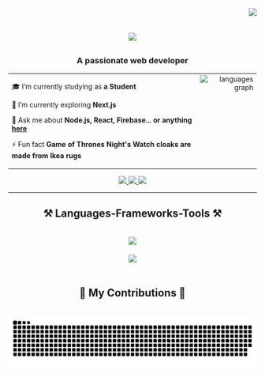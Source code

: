 <img align="right" src="https://visitor-badge.laobi.icu/badge?page_id=deXcoder9.deXcoder9" />

<h1 align="center">
    <img src="https://readme-typing-svg.herokuapp.com/?font=Righteous&size=25&center=true&vCenter=true&width=500&height=70&duration=3400&lines=Hi+There!+😺;+I'm+Fahim+Shariare+Dhrubo!;" />
</h1>

<h3 align="center">A passionate web developer</h3>

<table style="width: 100%; table-layout: fixed;">
  <tr>
    <td style="text-align: left; vertical-align: top;">
        
 🎓 I’m currently studying as  **a Student**

🌱 I’m currently exploring **Next.js**

💬 Ask me about **Node.js, React, Firebase... or anything [here](https://github.com/deXcoder9/deXcoder9/issues)**

⚡ Fun fact **Game of Thrones Night's Watch cloaks are made from Ikea rugs**
    </td>
    <td style="text-align: right; vertical-align: top;">
      <!-- Content of the second div -->
       <img src="https://github-readme-stats.vercel.app/api/top-langs?username=deXcoder9&locale=en&hide_title=false&layout=compact&card_width=320&langs_count=5&theme=dracula&hide_border=false" height="150" alt="languages graph"  />
    </td>
  </tr>
</table>

<div align="center"> 
  <a href="mailto:dhrubothejuniorprogrammer@gmail.com">
    <img src="https://img.shields.io/badge/Gmail-333333?style=for-the-badge&logo=gmail&logoColor=red" />
  </a>
  <a href="https://linkedin.com/in/pedro-sales-muniz" target="_blank">
    <img src="https://img.shields.io/badge/LinkedIn-0077B5?style=for-the-badge&logo=linkedin&logoColor=white" target="_blank" />
  </a>
  <a href="https://salesp07.github.io" target="_blank">
     <img src="https://img.shields.io/badge/Portfolio-FF5722?style=for-the-badge&logo=todoist&logoColor=white" target="_blank" /> <!-- sqlite, safari, google-chrome are other good icon options -->
  </a>
</div>

 <hr/>
 
<h2 align="center">⚒️ Languages-Frameworks-Tools ⚒️</h2>

<div align="center">
    <br/>
    <img src="https://skillicons.dev/icons?i=react,bootstrap,html,css,vscode,github,tailwind,git" />
<br/>
<br/>
    <img src="https://skillicons.dev/icons?i=nodejs,javascript,express,firebase,mongodb" /><br>
    <br/>
</div>

<div align="center">
  <h2>🐍 My Contributions 🐍</h2>
  <br>
  <img alt="snake eating my contributions" src="https://raw.githubusercontent.com/deXcoder9/deXcoder9/output/github-contribution-grid-snake.svg" />
  
  <br/><br/><br/>
</div>























